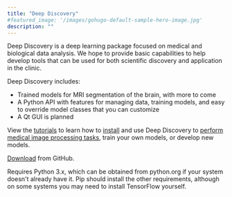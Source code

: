 ```yaml
---
title: "Deep Discovery"
#featured_image: '/images/gohugo-default-sample-hero-image.jpg'
description: ""
---
```

Deep Discovery is a deep learning package focused on medical and biological data analysis. We hope to provide basic capabilities to help develop tools that can be used for both scientific discovery and application in the clinic.

Deep Discovery includes:

- Trained models for MRI segmentation of the brain, with more to come
- A Python API with features for managing data, training models, and easy to override model classes that you can customize
- A Qt GUI is planned

View the [tutorials](/tutorials/) to learn how to [install](/tutorials/installation/) and use Deep Discovery to [perform medical image processing tasks](/tutorials/brainsegmentation/), train your own models, or develop new models.

[Download](http://github.com/robb-brown/DeepDiscovery) from GitHub.

Requires Python 3.x, which can be obtained from python.org if your system doesn't already have it.  Pip should install the other requirements, although on some systems you may need to install TensorFlow yourself.

